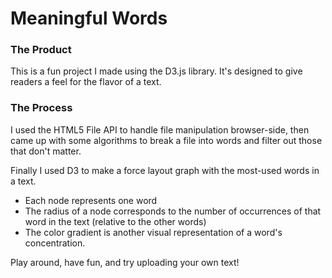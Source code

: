 # Meaningful Words


### The Product

This is a fun project I made using the D3.js library.  It's designed to give readers a feel for the flavor of a text.

### The Process

I used the HTML5 File API to handle file manipulation browser-side, then came up with some algorithms to break a file into words and filter out those that don't matter.

Finally I used D3 to make a force layout graph with the most-used words in a text.

- Each node represents one word
- The radius of a node corresponds to the number of occurrences of that word in the text (relative to the other words)
- The color gradient is another visual representation of a word's concentration.

Play around, have fun, and try uploading your own text!